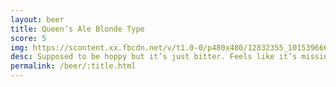 ```yaml
---
layout: beer
title: Queen’s Ale Blonde Type
score: 5
img: https://scontent.xx.fbcdn.net/v/t1.0-0/p480x480/12832355_10153966659053745_5547402226284326278_n.jpg?oh=ad5e87412902a520846522f2ca00a95a&oe=590C81D5
desc: Supposed to be hoppy but it’s just bitter. Feels like it’s missing something
permalink: /beer/:title.html
---
```

